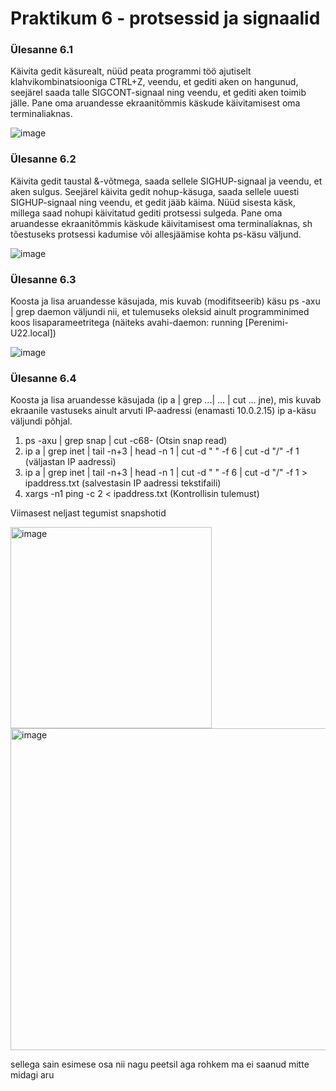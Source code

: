 # Praktikum 6 - protsessid ja signaalid

### Ülesanne 6.1

Käivita gedit käsurealt, nüüd peata programmi töö ajutiselt klahvikombinatsiooniga CTRL+Z, veendu, et gediti aken on hangunud, seejärel saada talle SIGCONT-signaal ning veendu, et gediti aken toimib jälle. Pane oma aruandesse ekraanitõmmis käskude käivitamisest oma terminaliaknas.


![image](https://github.com/sandisyske/OpSys/assets/120086951/91b546ba-8fb5-49d7-aed8-a849fdd86aa0)


### Ülesanne 6.2

Käivita gedit taustal &-võtmega, saada sellele SIGHUP-signaal ja veendu, et aken sulgus. Seejärel käivita gedit nohup-käsuga, saada sellele uuesti SIGHUP-signaal ning veendu, et gedit jääb käima. Nüüd sisesta käsk, millega saad nohupi käivitatud gediti protsessi sulgeda. Pane oma aruandesse ekraanitõmmis käskude käivitamisest oma terminaliaknas, sh tõestuseks protsessi kadumise või allesjäämise kohta ps-käsu väljund.


![image](https://github.com/sandisyske/OpSys/assets/120086951/0fd70f7f-3616-433f-9a67-f942c00fa3c7)


### Ülesanne 6.3

Koosta ja lisa aruandesse käsujada, mis kuvab (modifitseerib) käsu ps -axu | grep daemon väljundi nii, et tulemuseks oleksid ainult programminimed koos lisaparameetritega (näiteks avahi-daemon: running [Perenimi-U22.local])


![image](https://github.com/sandisyske/OpSys/assets/120086951/bc4899da-2476-49cd-93af-d518aa028d37)


### Ülesanne 6.4

Koosta ja lisa aruandesse käsujada (ip a | grep ...| ... | cut ... jne), mis kuvab ekraanile vastuseks ainult arvuti IP-aadressi (enamasti 10.0.2.15) ip a-käsu väljundi põhjal. 


1. ps -axu | grep snap | cut -c68- (Otsin snap read)
2. ip a | grep inet | tail -n+3 | head -n 1 | cut -d " " -f 6 | cut -d "/" -f 1 (väljastan IP aadressi)
3. ip a | grep inet | tail -n+3 | head -n 1 | cut -d " " -f 6 | cut -d "/" -f 1 > ipaddress.txt (salvestasin IP aadressi tekstifaili)
4. xargs -n1 ping -c 2 < ipaddress.txt (Kontrollisin tulemust)

Viimasest neljast tegumist snapshotid

<img width="322" alt="image" src="https://github.com/sandisyske/OpSys/assets/120086951/b31b4af4-9d11-4ecc-a7e0-491badb2751e">
<img width="515" alt="image" src="https://github.com/sandisyske/OpSys/assets/120086951/fa70aed5-4a37-4b5c-a55f-139fbccfe3b5">

   






sellega sain esimese osa nii nagu peetsil aga rohkem ma ei saanud mitte midagi aru

